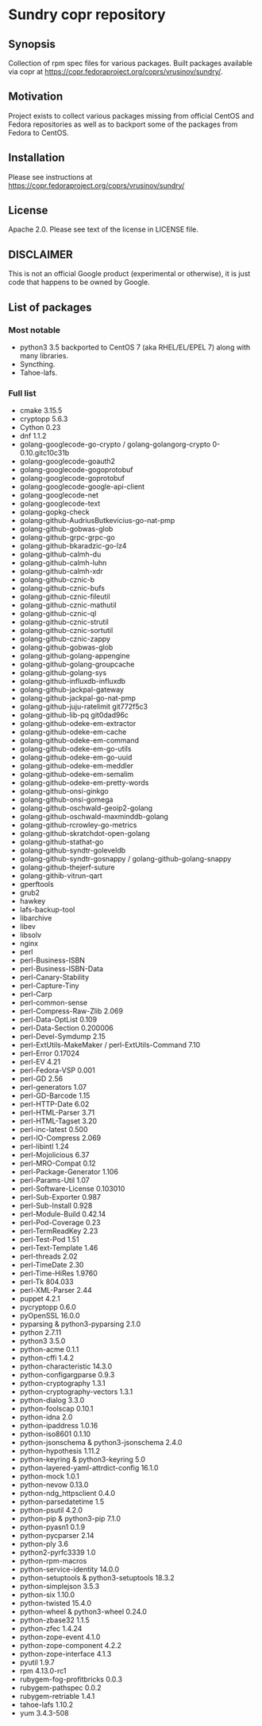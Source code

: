 # Sundry copr repository

## Synopsis

Collection of rpm spec files for various packages. Built packages available
via copr at https://copr.fedoraproject.org/coprs/vrusinov/sundry/.

## Motivation

Project exists to collect various packages missing from official CentOS and
Fedora repositories as well as to backport some of the packages from Fedora to CentOS.

## Installation

Please see instructions at https://copr.fedoraproject.org/coprs/vrusinov/sundry/

## License

Apache 2.0.
Please see text of the license in LICENSE file.

## DISCLAIMER

This is not an official Google product (experimental or otherwise), it is just
code that happens to be owned by Google.

## List of packages

### Most notable

 * python3 3.5 backported to CentOS 7 (aka RHEL/EL/EPEL 7) along with many
   libraries.
 * Syncthing.
 * Tahoe-lafs.

### Full list

 * cmake 3.15.5
 * cryptopp 5.6.3
 * Cython 0.23
 * dnf 1.1.2
 * golang-googlecode-go-crypto / golang-golangorg-crypto 0-0.10.gitc10c31b
 * golang-googlecode-goauth2
 * golang-googlecode-gogoprotobuf
 * golang-googlecode-goprotobuf
 * golang-googlecode-google-api-client
 * golang-googlecode-net
 * golang-googlecode-text
 * golang-gopkg-check
 * golang-github-AudriusButkevicius-go-nat-pmp
 * golang-github-gobwas-glob
 * golang-github-grpc-grpc-go
 * golang-github-bkaradzic-go-lz4
 * golang-github-calmh-du
 * golang-github-calmh-luhn
 * golang-github-calmh-xdr
 * golang-github-cznic-b
 * golang-github-cznic-bufs
 * golang-github-cznic-fileutil
 * golang-github-cznic-mathutil
 * golang-github-cznic-ql
 * golang-github-cznic-strutil
 * golang-github-cznic-sortutil
 * golang-github-cznic-zappy
 * golang-github-gobwas-glob
 * golang-github-golang-appengine
 * golang-github-golang-groupcache
 * golang-github-golang-sys
 * golang-github-influxdb-influxdb
 * golang-github-jackpal-gateway
 * golang-github-jackpal-go-nat-pmp
 * golang-github-juju-ratelimit git772f5c3
 * golang-github-lib-pq git0dad96c
 * golang-github-odeke-em-extractor
 * golang-github-odeke-em-cache
 * golang-github-odeke-em-command
 * golang-github-odeke-em-go-utils
 * golang-github-odeke-em-go-uuid
 * golang-github-odeke-em-meddler
 * golang-github-odeke-em-semalim
 * golang-github-odeke-em-pretty-words
 * golang-github-onsi-ginkgo
 * golang-github-onsi-gomega
 * golang-github-oschwald-geoip2-golang
 * golang-github-oschwald-maxminddb-golang
 * golang-github-rcrowley-go-metrics
 * golang-github-skratchdot-open-golang
 * golang-github-stathat-go
 * golang-github-syndtr-goleveldb
 * golang-github-syndtr-gosnappy / golang-github-golang-snappy
 * golang-github-thejerf-suture
 * golang-githib-vitrun-qart
 * gperftools
 * grub2
 * hawkey
 * lafs-backup-tool
 * libarchive
 * libev
 * libsolv
 * nginx
 * perl
 * perl-Business-ISBN
 * perl-Business-ISBN-Data
 * perl-Canary-Stability
 * perl-Capture-Tiny
 * perl-Carp
 * perl-common-sense
 * perl-Compress-Raw-Zlib 2.069
 * perl-Data-OptList 0.109
 * perl-Data-Section 0.200006
 * perl-Devel-Symdump 2.15
 * perl-ExtUtils-MakeMaker / perl-ExtUtils-Command 7.10
 * perl-Error 0.17024
 * perl-EV 4.21
 * perl-Fedora-VSP 0.001
 * perl-GD 2.56
 * perl-generators 1.07
 * perl-GD-Barcode 1.15
 * perl-HTTP-Date 6.02
 * perl-HTML-Parser 3.71
 * perl-HTML-Tagset 3.20
 * perl-inc-latest 0.500
 * perl-IO-Compress 2.069
 * perl-libintl 1.24
 * perl-Mojolicious 6.37
 * perl-MRO-Compat 0.12
 * perl-Package-Generator 1.106
 * perl-Params-Util 1.07
 * perl-Software-License 0.103010
 * perl-Sub-Exporter 0.987
 * perl-Sub-Install 0.928
 * perl-Module-Build 0.42.14
 * perl-Pod-Coverage 0.23
 * perl-TermReadKey 2.23
 * perl-Test-Pod 1.51
 * perl-Text-Template 1.46
 * perl-threads 2.02
 * perl-TimeDate 2.30
 * perl-Time-HiRes 1.9760
 * perl-Tk 804.033
 * perl-XML-Parser 2.44
 * puppet 4.2.1
 * pycryptopp 0.6.0
 * pyOpenSSL 16.0.0
 * pyparsing & python3-pyparsing 2.1.0
 * python 2.7.11
 * python3 3.5.0
 * python-acme 0.1.1
 * python-cffi 1.4.2
 * python-characteristic 14.3.0
 * python-configargparse 0.9.3
 * python-cryptography 1.3.1
 * python-cryptography-vectors 1.3.1
 * python-dialog 3.3.0
 * python-foolscap 0.10.1
 * python-idna 2.0
 * python-ipaddress 1.0.16
 * python-iso8601 0.1.10
 * python-jsonschema & python3-jsonschema 2.4.0
 * python-hypothesis 1.11.2
 * python-keyring & python3-keyring 5.0
 * python-layered-yaml-attrdict-config 16.1.0
 * python-mock 1.0.1
 * python-nevow 0.13.0
 * python-ndg\_httpsclient 0.4.0
 * python-parsedatetime 1.5
 * python-psutil 4.2.0
 * python-pip & python3-pip 7.1.0
 * python-pyasn1 0.1.9
 * python-pycparser 2.14
 * python-ply 3.6
 * python2-pyrfc3339 1.0
 * python-rpm-macros
 * python-service-identity 14.0.0
 * python-setuptools & python3-setuptools 18.3.2
 * python-simplejson 3.5.3
 * python-six 1.10.0
 * python-twisted 15.4.0
 * python-wheel & python3-wheel 0.24.0
 * python-zbase32 1.1.5
 * python-zfec 1.4.24
 * python-zope-event 4.1.0
 * python-zope-component 4.2.2
 * python-zope-interface 4.1.3
 * pyutil 1.9.7
 * rpm 4.13.0-rc1
 * rubygem-fog-profitbricks 0.0.3
 * rubygem-pathspec 0.0.2
 * rubygem-retriable 1.4.1
 * tahoe-lafs 1.10.2
 * yum 3.4.3-508
